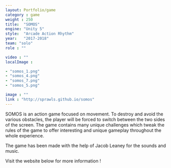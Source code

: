 ```yaml
---
layout: Portfolio/game
category : game
weight : 250
title:  "SOMOS"
engine: "Unity 5"
style:  "Arcade Action Rhythm"
year:   "2017-2018"
team: "solo"
role : ""

video : ""
localImage : 

- "somos_1.png"
- "somos_4.png"
- "somos_7.png"
- "somos_5.png"

image : ""
link : "http://sprawls.github.io/somos"
---
```

SOMOS is an action game focused on movement. To destroy and avoid the various obstacles, the player will be forced to switch between the two sides of the screen. The game contains many unique challenges which tweak the rules of the game to offer interesting and unique gameplay throughout the whole experience.

The game has been made with the help of Jacob Leaney for the sounds and music.

Visit the website below for more information !